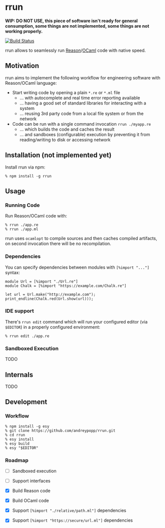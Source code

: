 # rrun

**WIP: DO NOT USE, this piece of software isn't ready for general consumption,
some things are not implemented, some things are not working properly.**

[![Build Status](https://travis-ci.com/andreypopp/rrun.svg?branch=master)](https://travis-ci.com/andreypopp/rrun)

rrun allows to seamlessly run [Reason][]/[OCaml][] code with native speed.

## Motivation

rrun aims to implement the following workflow for engineering software with
Reason/OCaml language:

- Start writing code by opening a plain `*.re` or `*.ml` file
  - ... with autocomplete and real time error reporting available
  - ... having a good set of standard libraries for interacting with a system
  - ... reusing 3rd party code from a local file system or from the network
- Code can be run with a single command invocation `rrun ./myapp.re`
  - ... which builds the code and caches the result
  - ... and sandboxes (configurable) execution by preventing it from
    reading/writing to disk or accessing network

## Installation (not implemented yet)

Install rrun via npm:

```shell
% npm install -g rrun
```

## Usage

### Running Code

Run Reason/OCaml code with:

```shell
% rrun ./app.re
% rrun ./app.ml
```

rrun uses `ocamlopt` to compile sources and then caches compiled artifacts, on
second invocation there will be no recompilation.

### Dependencies

You can specify dependencies between modules with `[%import "..."]` syntax:

```
module Url = [%import "./Url.re"]
module Chalk = [%import "https://example.com/Chalk.re"]

let url = Url.make("http://example.com");
print_endline(Chalk.red(Url.show(url)));
```

### IDE support

There's `rrun edit` command which will run your configured editor (via
`$EDITOR`) in a properly configured environment:

```
% rrun edit ./app.re
```

### Sandboxed Execution

TODO

## Internals

TODO

## Development

### Workflow

```
% npm install -g esy
% git clone https://github.com/andreypopp/rrun.git
% cd rrun
% esy install
% esy build
% esy "$EDITOR"
```

### Roadmap

- [ ] Sandboxed execution
- [ ] Support interfaces

- [x] Build Reason code
- [x] Build OCaml code
- [x] Support `[%import "./relative/path.ml"]` dependencies
- [x] Support `[%import "https://secure/url.ml"]` dependencies

[OCaml]: https://ocaml.org
[Reason]: https://reasonml.github.io

